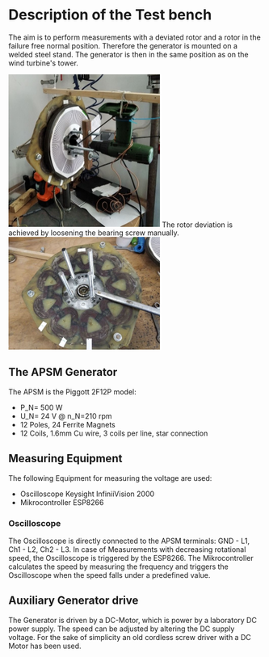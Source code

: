 # Description of the Test bench

The aim is to perform measurements with a deviated rotor and a rotor in the failure free normal position.
Therefore the generator is mounted on a welded steel stand. The generator is then in the same position as on the wind turbine's tower.

<img src="Testbench/Akkuschrauberantrieb.jpg" width="300" />
The rotor deviation is achieved by loosening the bearing screw manually.
<img src="Testbench/BearingSkrew.jpg" width="300" />

## The APSM Generator
The APSM is the Piggott 2F12P model:
+ P_N= 500 W
+ U_N= 24 V @ n_N=210 rpm
+ 12 Poles, 24 Ferrite Magnets
+ 12 Coils, 1.6mm Cu wire, 3 coils per line, star connection

## Measuring Equipment
The following Equipment for measuring the voltage are used:
+ Oscilloscope Keysight InfiniiVision 2000
+ Mikrocontroller ESP8266 

### Oscilloscope
The Oscilloscope is directly connected to the APSM terminals: GND - L1, Ch1 - L2, Ch2 - L3.
In case of Measurements with decreasing rotational speed, the Oscilloscope is triggered by the ESP8266. The Mikrocontroller calculates the speed by measuring the frequency and triggers the Oscilloscope when the speed falls under a predefined value.

## Auxiliary Generator drive
The Generator is driven by a DC-Motor, which is power by a laboratory DC power supply. The speed can be adjusted by altering the DC supply voltage. For the sake of simplicity an old cordless screw driver with a DC Motor has been used. 






